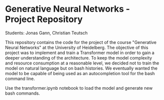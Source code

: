 # Generative Neural Networks - Project Repository

Students: Jonas Gann, Christian Teutsch

This repository contains the code for the project of the course "Generative Neural Networks" at the University of Heidelberg. The objective of this project was to implement and train a Transformer model in order to gain a deeper understanding of the architecture. To keep the model complexity and resource consumption at a reasonable level, we decided not to train the model on natural language but on bash histories. We eventually wanted the model to be capable of being used as an autocompletion tool for the bash command line.

Use the transformer.ipynb notebook to load the model and generate new bash commands.
